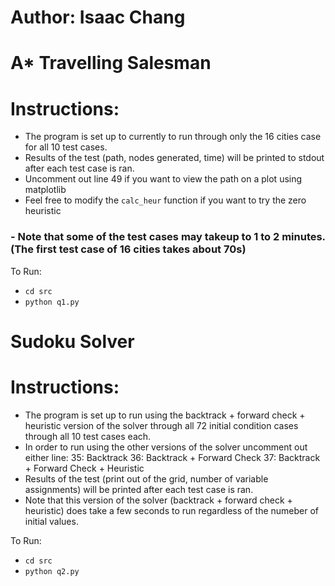 # Author: Isaac Chang

# A* Travelling Salesman
# Instructions:

- The program is set up to currently to run through only the 16 cities case for all 10 test cases.
- Results of the test (path, nodes generated, time) will be printed to stdout after each test case is ran.
- Uncomment out line 49 if you want to view the path on a plot using matplotlib
- Feel free to modify the `calc_heur` function if you want to try the zero heuristic
### - Note that some of the test cases may takeup to 1 to 2 minutes. (The first test case of 16 cities takes about 70s)

To Run:

- `cd src`
- `python q1.py`

# Sudoku Solver
# Instructions:

- The program is set up to run using the backtrack + forward check + heuristic version of the solver
  through all 72 initial condition cases through all 10 test cases each.
- In order to run using the other versions of the solver uncomment out either line:
  35: Backtrack
  36: Backtrack + Forward Check
  37: Backtrack + Forward Check + Heuristic
- Results of the test (print out of the grid, number of variable assignments) will be printed after each test case is ran.
- Note that this version of the solver (backtrack + forward check + heuristic) does take a few seconds to run
  regardless of the numeber of initial values.
  
To Run:
  
- `cd src`
- `python q2.py`
